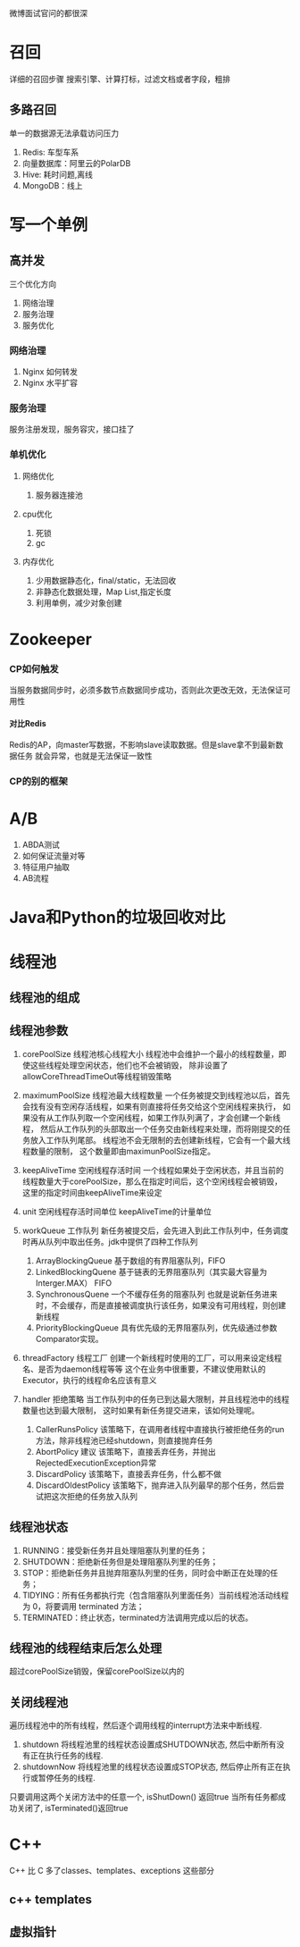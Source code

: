 微博面试官问的都很深
# 召回
详细的召回步骤
搜索引擎、计算打标，过滤文档或者字段，粗排

## 多路召回
单一的数据源无法承载访问压力

1. Redis: 车型车系 
2. 向量数据库：阿里云的PolarDB
3. Hive: 耗时问题,离线
4. MongoDB：线上

# 写一个单例

## 高并发
三个优化方向
1. 网络治理
2. 服务治理
3. 服务优化
### 网络治理
1. Nginx 如何转发
2. Nginx 水平扩容

### 服务治理
服务注册发现，服务容灾，接口挂了


### 单机优化
1. 网络优化
    1. 服务器连接池

2. cpu优化
    1. 死锁
    2. gc
3. 内存优化
    1. 少用数据静态化，final/static，无法回收
    2. 非静态化数据处理，Map List,指定长度
    3. 利用单例，减少对象创建

# Zookeeper
### CP如何触发
当服务数据同步时，必须多数节点数据同步成功，否则此次更改无效，无法保证可用性

#### 对比Redis
Redis的AP，向master写数据，不影响slave读取数据。但是slave拿不到最新数据任务
就会异常，也就是无法保证一致性
### CP的别的框架

# A/B
1. ABDA测试
2. 如何保证流量对等
3. 特征用户抽取
4. AB流程

# Java和Python的垃圾回收对比

# 线程池
## 线程池的组成

## 线程池参数
1. corePoolSize 线程池核心线程大小
    线程池中会维护一个最小的线程数量，即使这些线程处理空闲状态，他们也不会被销毁，
    除非设置了allowCoreThreadTimeOut等线程销毁策略
2. maximumPoolSize 线程池最大线程数量
    一个任务被提交到线程池以后，首先会找有没有空闲存活线程，如果有则直接将任务交给这个空闲线程来执行，
    如果没有从工作队列取一个空闲线程，如果工作队列满了，才会创建一个新线程，
    然后从工作队列的头部取出一个任务交由新线程来处理，而将刚提交的任务放入工作队列尾部。
    线程池不会无限制的去创建新线程，它会有一个最大线程数量的限制，
    这个数量即由maximunPoolSize指定。

3. keepAliveTime 空闲线程存活时间
    一个线程如果处于空闲状态，并且当前的线程数量大于corePoolSize，那么在指定时间后，这个空闲线程会被销毁，
    这里的指定时间由keepAliveTime来设定

4. unit 空闲线程存活时间单位
    keepAliveTime的计量单位

5. workQueue 工作队列
    新任务被提交后，会先进入到此工作队列中，任务调度时再从队列中取出任务。jdk中提供了四种工作队列
    1. ArrayBlockingQueue 基于数组的有界阻塞队列，FIFO
    2. LinkedBlockingQuene 基于链表的无界阻塞队列（其实最大容量为Interger.MAX） FIFO
    3. SynchronousQuene  一个不缓存任务的阻塞队列 也就是说新任务进来时，不会缓存，而是直接被调度执行该任务，如果没有可用线程，则创建新线程
    4. PriorityBlockingQueue 具有优先级的无界阻塞队列，优先级通过参数Comparator实现。
6. threadFactory 线程工厂
    创建一个新线程时使用的工厂，可以用来设定线程名、是否为daemon线程等等
    这个在业务中很重要，不建议使用默认的Executor，执行的线程命名应该有意义
7. handler 拒绝策略
    当工作队列中的任务已到达最大限制，并且线程池中的线程数量也达到最大限制，
    这时如果有新任务提交进来，该如何处理呢。
    1. CallerRunsPolicy 
        该策略下，在调用者线程中直接执行被拒绝任务的run方法，除非线程池已经shutdown，则直接抛弃任务
    2. AbortPolicy 建议
        该策略下，直接丢弃任务，并抛出RejectedExecutionException异常
    3. DiscardPolicy
        该策略下，直接丢弃任务，什么都不做
    4. DiscardOldestPolicy
        该策略下，抛弃进入队列最早的那个任务，然后尝试把这次拒绝的任务放入队列
## 线程池状态
1. RUNNING：接受新任务并且处理阻塞队列里的任务；
2. SHUTDOWN：拒绝新任务但是处理阻塞队列里的任务；
3. STOP：拒绝新任务并且抛弃阻塞队列里的任务，同时会中断正在处理的任务；
4. TIDYING：所有任务都执行完（包含阻塞队列里面任务）当前线程池活动线程为 0，将要调用 terminated 方法；
5. TERMINATED：终止状态，terminated方法调用完成以后的状态。
        
## 线程池的线程结束后怎么处理
超过corePoolSize销毁，保留corePoolSize以内的

## 关闭线程池
遍历线程池中的所有线程，然后逐个调用线程的interrupt方法来中断线程.
1. shutdown
    将线程池里的线程状态设置成SHUTDOWN状态, 然后中断所有没有正在执行任务的线程.
2. shutdownNow
    将线程池里的线程状态设置成STOP状态, 然后停止所有正在执行或暂停任务的线程.

只要调用这两个关闭方法中的任意一个, isShutDown() 返回true
当所有任务都成功关闭了, isTerminated()返回true

# C++ 
C++ 比 C 多了classes、templates、exceptions 这些部分
## c++ templates
## 虚拟指针
